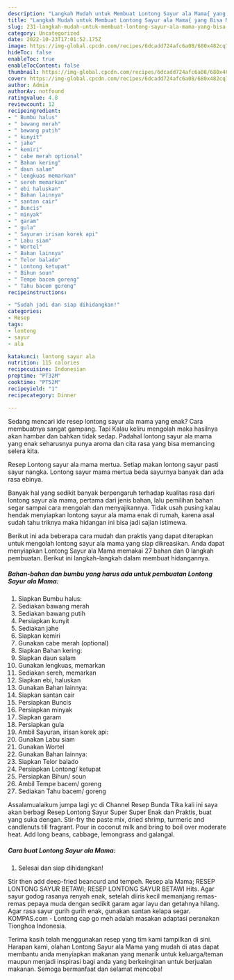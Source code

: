 ```yaml
---
description: "Langkah Mudah untuk Membuat Lontong Sayur ala Mama{ yang Bisa Manjain Lidah,  Menu Buat lebaran"
title: "Langkah Mudah untuk Membuat Lontong Sayur ala Mama{ yang Bisa Manjain Lidah,  Menu Buat lebaran"
slug: 231-langkah-mudah-untuk-membuat-lontong-sayur-ala-mama-yang-bisa-manjain-lidah-menu-buat-lebaran
category: Uncategorized
date: 2022-10-23T17:01:52.175Z
image: https://img-global.cpcdn.com/recipes/6dcadd724afc6a08/680x482cq70/lontong-sayur-ala-mama-foto-resep-utama.jpg
hideToc: false
enableToc: true
enableTocContent: false
thumbnail: https://img-global.cpcdn.com/recipes/6dcadd724afc6a08/680x482cq70/lontong-sayur-ala-mama-foto-resep-utama.jpg
cover: https://img-global.cpcdn.com/recipes/6dcadd724afc6a08/680x482cq70/lontong-sayur-ala-mama-foto-resep-utama.jpg
author: Admin
authorAv: notfound
ratingvalue: 4.8
reviewcount: 12
recipeingredient:
- " Bumbu halus"
- " bawang merah"
- " bawang putih"
- " kunyit"
- " jahe"
- " kemiri"
- " cabe merah optional"
- " Bahan kering"
- " daun salam"
- " lengkuas memarkan"
- " sereh memarkan"
- " ebi haluskan"
- " Bahan lainnya"
- " santan cair"
- " Buncis"
- " minyak"
- " garam"
- " gula"
- " Sayuran irisan korek api"
- " Labu siam"
- " Wortel"
- " Bahan lainnya"
- " Telor balado"
- " Lontong ketupat"
- " Bihun soun"
- " Tempe bacem goreng"
- " Tahu bacem goreng"
recipeinstructions:

- "Sudah jadi dan siap dihidangkan!"
categories:
- Resep
tags:
- lontong
- sayur
- ala

katakunci: lontong sayur ala 
nutrition: 115 calories
recipecuisine: Indonesian
preptime: "PT32M"
cooktime: "PT52M"
recipeyield: "1"
recipecategory: Dinner

---
```



Sedang mencari ide resep lontong sayur ala mama yang enak? Cara membuatnya sangat gampang. Tapi Kalau keliru mengolah maka hasilnya akan hambar dan bahkan tidak sedap. Padahal lontong sayur ala mama yang enak seharusnya punya aroma dan cita rasa yang bisa memancing selera kita.


Resep Lontong sayur ala mama mertua. Setiap makan lontong sayur pasti sayur nangka. Lontong sayur mama mertua beda sayurnya banyak dan ada rasa ebinya.

Banyak hal yang sedikit banyak berpengaruh terhadap kualitas rasa dari lontong sayur ala mama, pertama dari jenis bahan, lalu pemilihan bahan segar sampai cara mengolah dan menyajikannya. Tidak usah pusing kalau hendak menyiapkan lontong sayur ala mama enak di rumah, karena asal sudah tahu triknya maka hidangan ini bisa jadi sajian istimewa.


Berikut ini ada beberapa cara mudah dan praktis yang dapat diterapkan untuk mengolah lontong sayur ala mama yang siap dikreasikan. Anda dapat menyiapkan Lontong Sayur ala Mama memakai 27 bahan dan 0 langkah pembuatan. Berikut ini langkah-langkah dalam membuat hidangannya.

<!--inarticleads1-->

##### Bahan-bahan dan bumbu yang harus ada untuk pembuatan Lontong Sayur ala Mama:

1. Siapkan  Bumbu halus:
1. Sediakan  bawang merah
1. Sediakan  bawang putih
1. Persiapkan  kunyit
1. Sediakan  jahe
1. Siapkan  kemiri
1. Gunakan  cabe merah (optional)
1. Siapkan  Bahan kering:
1. Siapkan  daun salam
1. Gunakan  lengkuas, memarkan
1. Sediakan  sereh, memarkan
1. Siapkan  ebi, haluskan
1. Gunakan  Bahan lainnya:
1. Siapkan  santan cair
1. Persiapkan  Buncis
1. Persiapkan  minyak
1. Siapkan  garam
1. Persiapkan  gula
1. Ambil  Sayuran, irisan korek api:
1. Gunakan  Labu siam
1. Gunakan  Wortel
1. Gunakan  Bahan lainnya:
1. Siapkan  Telor balado
1. Persiapkan  Lontong/ ketupat
1. Persiapkan  Bihun/ soun
1. Ambil  Tempe bacem/ goreng
1. Sediakan  Tahu bacem/ goreng


Assalamualaikum jumpa lagi yc di Channel Resep Bunda Tika kali ini saya akan berbagi Resep Lontong Sayur Super Super Enak dan Praktis, buat yang suka dengan. Stir-fry the paste mix, dried shrimp, turmeric and candlenuts till fragrant. Pour in coconut milk and bring to boil over moderate heat. Add long beans, cabbage, lemongrass and galangal. 

<!--inarticleads2-->

##### Cara buat Lontong Sayur ala Mama:


1. Selesai dan siap dihidangkan!

Stir then add deep-fried beancurd and tempeh. Resep ala Mama; RESEP LONTONG SAYUR BETAWI; RESEP LONTONG SAYUR BETAWI Hits. Agar sayur godog rasanya renyah enak, setelah diiris kecil memanjang remas-remas pepaya muda dengan sedikit garam agar layu dan getahnya hilang. Agar rasa sayur gurih gurih enak, gunakan santan kelapa segar. KOMPAS.com - Lontong cap go meh adalah masakan adaptasi peranakan Tionghoa Indonesia. 

Terima kasih telah menggunakan resep yang tim kami tampilkan di sini. Harapan kami, olahan Lontong Sayur ala Mama yang mudah di atas dapat membantu anda menyiapkan makanan yang menarik untuk keluarga/teman maupun menjadi inspirasi bagi anda yang berkeinginan untuk berjualan makanan. Semoga bermanfaat dan selamat mencoba!
